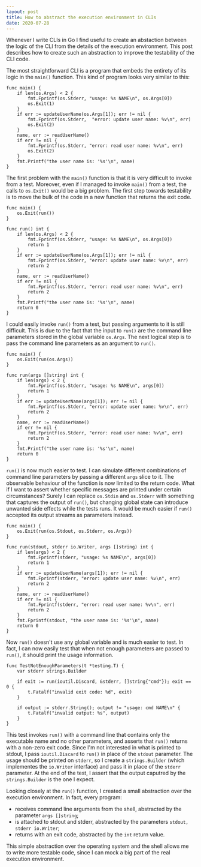 ```yaml
---
layout: post
title: How to abstract the execution environment in CLIs
date: 2020-07-28
---
```


Whenever I write CLIs in Go I find useful to create an abstaction between the
logic of the CLI from the details of the execution environment. This post
describes how to create such an abstraction to improve the testability of the
CLI code.

The most straightforward CLI is a program that embeds the entirety of its logic
in the `main()` function. This kind of program looks very similar to this:

```
func main() {
    if len(os.Args) < 2 {
        fmt.Fprintf(os.Stderr, "usage: %s NAME\n", os.Args[0])
        os.Exit(1)
    }
    if err := updateUserName(os.Args[1]); err != nil {
        fmt.Fprintf(os.Stderr,  "error: update user name: %v\n", err)
        os.Exit(2)
    }
    name, err := readUserName()
    if err != nil {
        fmt.Fprintf(os.Stderr, "error: read user name: %v\n", err)
        os.Exit(2)
    }
    fmt.Printf("the user name is: '%s'\n", name)
}
```

The first problem with the `main()` function is that it is very difficult to
invoke from a test. Moreover, even if I managed to invoke `main()` from a test,
the calls to `os.Exit()` would be a big problem. The first step towards
testability is to move the bulk of the code in a new function that returns the
exit code.

```
func main() {
    os.Exit(run())
}

func run() int {
    if len(os.Args) < 2 {
        fmt.Fprintf(os.Stderr, "usage: %s NAME\n", os.Args[0])
        return 1
    }
    if err := updateUserName(os.Args[1]); err != nil {
        fmt.Fprintf(os.Stderr, "error: update user name: %v\n", err)
        return 2
    }
    name, err := readUserName()
    if err != nil {
        fmt.Fprintf(os.Stderr, "error: read user name: %v\n", err)
        return 2
    }
    fmt.Printf("the user name is: '%s'\n", name)
    return 0
}
```

I could easily invoke `run()` from a test, but passing arguments to it is still
difficult. This is due to the fact that the input to `run()` are the command
line parameters stored in the global variable `os.Args`. The next logical step
is to pass the command line parameters as an argument to `run()`.

```
func main() {
    os.Exit(run(os.Args))
}

func run(args []string) int {
    if len(args) < 2 {
        fmt.Fprintf(os.Stderr, "usage: %s NAME\n", args[0])
        return 1
    }
    if err := updateUserName(args[1]); err != nil {
        fmt.Fprintf(os.Stderr, "error: update user name: %v\n", err)
        return 2
    }
    name, err := readUserName()
    if err != nil {
        fmt.Fprintf(os.Stderr, "error: read user name: %v\n", err)
        return 2
    }
    fmt.Printf("the user name is: '%s'\n", name)
    return 0
}
```

`run()` is now much easier to test. I can simulate different combinations of
command line parameters by passing a different `args` slice to it. The
observable behaviour of the function is now limited to the return code. What if
I want to assert whether specific messages are printed under certain
circumstances? Surely I can replace `os.Stdin` and `os.Stderr` with something
that captures the output of `run()`, but changing global state can introduce
unwanted side effects while the tests runs. It would be much easier if `run()`
accepted its output streams as parameters instead.

```
func main() {
    os.Exit(run(os.Stdout, os.Stderr, os.Args))
}

func run(stdout, stderr io.Writer, args []string) int {
    if len(args) < 2 {
        fmt.Fprintf(stderr, "usage: %s NAME\n", args[0])
        return 1
    }
    if err := updateUserName(args[1]); err != nil {
        fmt.Fprintf(stderr, "error: update user name: %v\n", err)
        return 2
    }
    name, err := readUserName()
    if err != nil {
        fmt.Fprintf(stderr, "error: read user name: %v\n", err)
        return 2
    }
    fmt.Fprintf(stdout, "the user name is: '%s'\n", name)
    return 0
}
```

Now `run()` doesn't use any global variable and is much easier to test. In fact,
I can now easily test that when not enough parameters are passed to `run()`, it
should print the usage information.

```
func TestNotEnoughParameters(t *testing.T) {
    var stderr strings.Builder

    if exit := run(ioutil.Discard, &stderr, []string{"cmd"}); exit == 0 {
        t.Fatalf("invalid exit code: %d", exit)
    }

    if output := stderr.String(); output != "usage: cmd NAME\n" {
        t.Fatalf("invalid output: %s", output)
    }
}
```

This test invokes `run()` with a command line that contains only the executable
name and no other parameters, and asserts that `run()` returns with a non-zero
exit code. Since I'm not interested in what is printed to stdout, I pass
`ioutil.Discard` to `run()` in place of the `stdout` parameter. The usage should
be printed on `stderr`, so I create a `strings.Builder` (which implementes the
`io.Writer` interface) and pass it in place of the `stderr` parameter. At the
end of the test, I assert that the output caputred by the `strings.Builder` is
the one I expect.

Looking closely at the `run()` function, I created a small abstraction over the
execution environment. In fact, every program:

- receives command line arguments from the shell, abstracted by the parameter
  `args []string`;
- is attached to stdout and stderr, abstracted by the parameters `stdout, stderr
  io.Writer`;
- returns with an exit code, abstracted by the `int` return value.

This simple abstraction over the operating system and the shell allows me to
write more testable code, since I can mock a big part of the real execution
environment.

